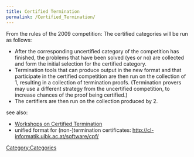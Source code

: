 ```yaml
---
title: Certified Termination
permalink: /Certified_Termination/
---
```


From the rules of the 2009 competition: The certified categories will be run as follows:

-   After the corresponding uncertified category of the competition has finished, the problems that have been solved (yes or no) are collected and form the initial selection for the certified category.
-   Termination tools that can produce output in the new format and that participate in the certified competition are then run on the collection of 1, resulting in a collection of termination proofs. (Termination provers may use a different strategy from the uncertified competition, to increase chances of the proof being certified.)
-   The certifiers are then run on the collection produced by 2.

see also:

-   [Workshops on Certified Termination](/WScT "wikilink")
-   unified format for (non-)termination certificates: <http://cl-informatik.uibk.ac.at/software/cpf/>

[Category:Categories](/Category:Categories "wikilink")
